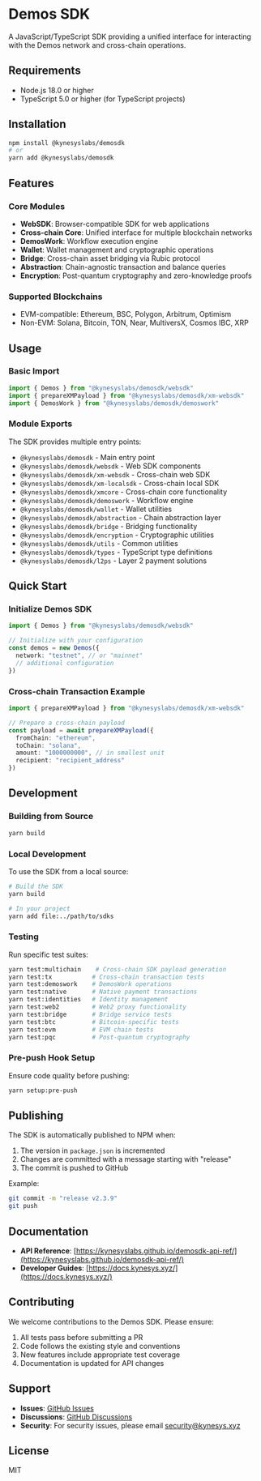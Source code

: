 # Demos SDK

A JavaScript/TypeScript SDK providing a unified interface for interacting with the Demos network and cross-chain operations.

## Requirements

- Node.js 18.0 or higher
- TypeScript 5.0 or higher (for TypeScript projects)

## Installation

```sh
npm install @kynesyslabs/demosdk
# or
yarn add @kynesyslabs/demosdk
```

## Features

### Core Modules

- **WebSDK**: Browser-compatible SDK for web applications
- **Cross-chain Core**: Unified interface for multiple blockchain networks
- **DemosWork**: Workflow execution engine
- **Wallet**: Wallet management and cryptographic operations
- **Bridge**: Cross-chain asset bridging via Rubic protocol
- **Abstraction**: Chain-agnostic transaction and balance queries
- **Encryption**: Post-quantum cryptography and zero-knowledge proofs

### Supported Blockchains

- EVM-compatible: Ethereum, BSC, Polygon, Arbitrum, Optimism
- Non-EVM: Solana, Bitcoin, TON, Near, MultiversX, Cosmos IBC, XRP

## Usage

### Basic Import

```typescript
import { Demos } from "@kynesyslabs/demosdk/websdk"
import { prepareXMPayload } from "@kynesyslabs/demosdk/xm-websdk"
import { DemosWork } from "@kynesyslabs/demosdk/demoswork"
```

### Module Exports

The SDK provides multiple entry points:

- `@kynesyslabs/demosdk` - Main entry point
- `@kynesyslabs/demosdk/websdk` - Web SDK components
- `@kynesyslabs/demosdk/xm-websdk` - Cross-chain web SDK
- `@kynesyslabs/demosdk/xm-localsdk` - Cross-chain local SDK
- `@kynesyslabs/demosdk/xmcore` - Cross-chain core functionality
- `@kynesyslabs/demosdk/demoswork` - Workflow engine
- `@kynesyslabs/demosdk/wallet` - Wallet utilities
- `@kynesyslabs/demosdk/abstraction` - Chain abstraction layer
- `@kynesyslabs/demosdk/bridge` - Bridging functionality
- `@kynesyslabs/demosdk/encryption` - Cryptographic utilities
- `@kynesyslabs/demosdk/utils` - Common utilities
- `@kynesyslabs/demosdk/types` - TypeScript type definitions
- `@kynesyslabs/demosdk/l2ps` - Layer 2 payment solutions

## Quick Start

### Initialize Demos SDK

```typescript
import { Demos } from "@kynesyslabs/demosdk/websdk"

// Initialize with your configuration
const demos = new Demos({
  network: "testnet", // or "mainnet"
  // additional configuration
})
```

### Cross-chain Transaction Example

```typescript
import { prepareXMPayload } from "@kynesyslabs/demosdk/xm-websdk"

// Prepare a cross-chain payload
const payload = await prepareXMPayload({
  fromChain: "ethereum",
  toChain: "solana",
  amount: "1000000000", // in smallest unit
  recipient: "recipient_address"
})
```

## Development

### Building from Source

```sh
yarn build
```

### Local Development

To use the SDK from a local source:

```sh
# Build the SDK
yarn build

# In your project
yarn add file:../path/to/sdks
```

### Testing

Run specific test suites:

```sh
yarn test:multichain    # Cross-chain SDK payload generation
yarn test:tx           # Cross-chain transaction tests
yarn test:demoswork    # DemosWork operations
yarn test:native       # Native payment transactions
yarn test:identities   # Identity management
yarn test:web2         # Web2 proxy functionality
yarn test:bridge       # Bridge service tests
yarn test:btc          # Bitcoin-specific tests
yarn test:evm          # EVM chain tests
yarn test:pqc          # Post-quantum cryptography
```

### Pre-push Hook Setup

Ensure code quality before pushing:

```sh
yarn setup:pre-push
```

## Publishing

The SDK is automatically published to NPM when:

1. The version in `package.json` is incremented
2. Changes are committed with a message starting with "release"
3. The commit is pushed to GitHub

Example:
```sh
git commit -m "release v2.3.9"
git push
```

## Documentation

- **API Reference**: [https://kynesyslabs.github.io/demosdk-api-ref/](https://kynesyslabs.github.io/demosdk-api-ref/)
- **Developer Guides**: [https://docs.kynesys.xyz/](https://docs.kynesys.xyz/)

## Contributing

We welcome contributions to the Demos SDK. Please ensure:

1. All tests pass before submitting a PR
2. Code follows the existing style and conventions
3. New features include appropriate test coverage
4. Documentation is updated for API changes

## Support

- **Issues**: [GitHub Issues](https://github.com/kynesyslabs/demosdk/issues)
- **Discussions**: [GitHub Discussions](https://github.com/kynesyslabs/demosdk/discussions)
- **Security**: For security issues, please email security@kynesys.xyz

## License

MIT